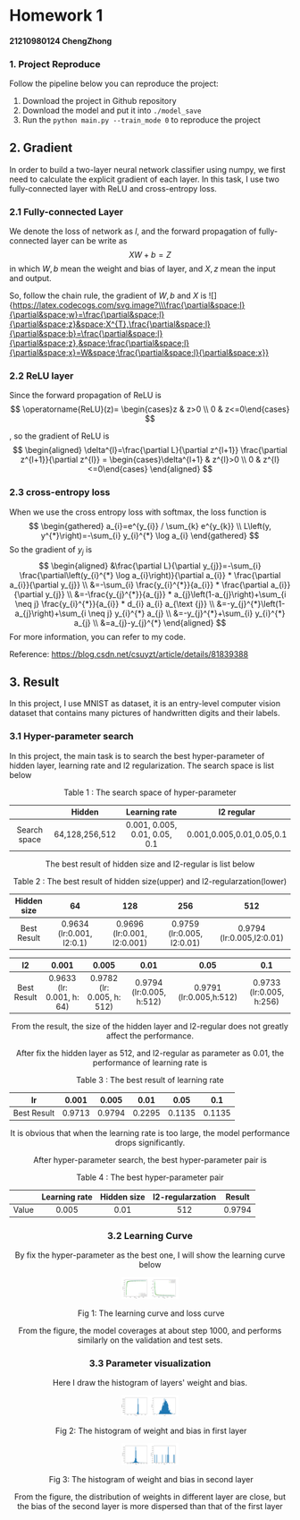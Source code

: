 # Homework 1

#### 21210980124 ChengZhong

### 1. Project Reproduce

Follow the pipeline below you can reproduce the project:

1.  Download the project in Github repository
2. Download the model and put it into `./model_save`
3. Run the `python main.py --train_mode 0` to reproduce the project



## 2. Gradient 

In order to build a two-layer neural network classifier using numpy, we first need to calculate the explicit gradient of each layer. In this task, I use two fully-connected layer with ReLU and cross-entropy loss.

### 2.1 Fully-connected Layer

We denote the loss of network as $l$, and the forward propagation of fully-connected layer can be write as
$$
XW + b = Z
$$
in which $W, b$ mean the weight and bias of layer, and $X,z$ mean the input and output.

So, follow the chain rule, the gradient of $W,b$ and $X$ is
![]{https://latex.codecogs.com/svg.image?\\\frac{\partial&space;l}{\partial&space;w}=\frac{\partial&space;l}{\partial&space;z}&space;X^{T},\frac{\partial&space;l}{\partial&space;b}=\frac{\partial&space;l}{\partial&space;z},&space;\frac{\partial&space;l}{\partial&space;x}=W&space;\frac{\partial&space;l}{\partial&space;x}}


### 2.2 ReLU layer

Since the forward propagation of ReLU is 
$$
\operatorname{ReLU}(z)= \begin{cases}z & z>0 \\ 0 & z<=0\end{cases}
$$


, so the gradient of ReLU is 
$$
\begin{aligned}
\delta^{l}=\frac{\partial L}{\partial z^{l+1}} \frac{\partial z^{l+1}}{\partial z^{l}}
= \begin{cases}\delta^{l+1} & z^{l}>0 \\ 0 & z^{l}<=0\end{cases}
\end{aligned}
$$




### 2.3 cross-entropy loss

When we use the cross entropy loss with softmax, the loss function is 
$$
\begin{gathered}
a_{i}=e^{y_{i}} / \sum_{k} e^{y_{k}} \\
L\left(y, y^{*}\right)=-\sum_{i} y_{i}^{*} \log a_{i}
\end{gathered}
$$
So the gradient of  $y_j$ is 
$$
\begin{aligned}
&\frac{\partial L}{\partial y_{j}}=-\sum_{i} \frac{\partial\left(y_{i}^{*} \log a_{i}\right)}{\partial a_{i}} * \frac{\partial a_{i}}{\partial y_{j}} \\
&=-\sum_{i} \frac{y_{i}^{*}}{a_{i}} * \frac{\partial a_{i}}{\partial y_{j}} \\
&=-\frac{y_{j}^{*}}{a_{j}} * a_{j}\left(1-a_{j}\right)+\sum_{i \neq j} \frac{y_{i}^{*}}{a_{i}} * d_{i} a_{i} a_{\text {j}} \\
&=-y_{j}^{*}\left(1-a_{j}\right)+\sum_{i \neq j} y_{i}^{*} a_{j} \\
&=-y_{j}^{*}+\sum_{i} y_{i}^{*} a_{j} \\
&=a_{j}-y_{j}^{*}
\end{aligned}
$$
 For more information, you can refer to my code.

Reference: https://blog.csdn.net/csuyzt/article/details/81839388

## 3. Result

In this project, I use MNIST as dataset, it is an entry-level computer vision dataset that contains many pictures of handwritten digits and their labels.

### 3.1 Hyper-parameter search

In this project, the main task is to search the best hyper-parameter of hidden layer, learning rate and l2 regularization. The search space is list below

<center> 
    Table 1 : The search space of hyper-parameter

|              |     Hidden     |         Learning rate         |        l2 regular         |
| :----------: | :------------: | :---------------------------: | :-----------------------: |
| Search space | 64,128,256,512 | 0.001, 0.005, 0.01, 0.05, 0.1 | 0.001,0.005,0.01,0.05,0.1 |

The best result of hidden size and l2-regular is list below

<center> 
    Table 2 : The best result of hidden size(upper) and l2-regularzation(lower)

| Hidden size |            64             |             128             |            256             |            512            |
| :---------: | :-----------------------: | :-------------------------: | :------------------------: | :-----------------------: |
| Best Result | 0.9634 (lr:0.001, l2:0.1) | 0.9696 (lr:0.001, l2:0.001) | 0.9759 (lr:0.005, l2:0.01) | 0.9794 (lr:0.005,l2:0.01) |

|     l2      |           0.001           |           0.005            |           0.01           |          0.05           |           0.1            |
| :---------: | :-----------------------: | :------------------------: | :----------------------: | :---------------------: | :----------------------: |
| Best Result | 0.9633 (lr: 0.001, h: 64) | 0.9782 (lr: 0.005, h: 512) | 0.9794 (lr:0.005, h:512) | 0.9791 (lr:0.005,h:512) | 0.9733 (lr:0.005, h:256) |



From the result, the size of the hidden layer and l2-regular does not greatly affect the performance.

After fix the hidden layer as 512, and l2-regular as parameter as 0.01, the performance of learning rate is

<center> 
    Table 3 : The best result of learning rate

|     lr      | 0.001  | 0.005  |  0.01  |  0.05  |  0.1   |
| :---------: | :----: | :----: | :----: | :----: | :----: |
| Best Result | 0.9713 | 0.9794 | 0.2295 | 0.1135 | 0.1135 |

It is obvious that when the learning rate is too large, the model performance drops significantly.

After hyper-parameter search, the best hyper-parameter pair is 

<center> 
    Table 4 : The best hyper-parameter pair

|       | Learning rate | Hidden size | l2-regularzation | Result |
| :---: | :-----------: | :---------: | :--------------: | :----: |
| Value |     0.005     |    0.01     |       512        | 0.9794 |



### 3.2 Learning Curve

By fix the hyper-parameter as the best one, I will show the learning curve below

<img src="./fig/Training_Curve.jpg"  style="zoom: 5%;" /><img src="./fig/Loss.jpg"  style="zoom: 5%;" />

​                                            Fig 1: The learning curve and loss curve

From the figure, the model coverages at about  step 1000, and performs similarly on the validation and test sets.



### 3.3 Parameter visualization

Here I draw the histogram of layers' weight and bias.

<img src="./fig/fc1_Weight.jpg"  style="zoom: 5%;" /><img src="./fig/fc1_Bias.jpg"  style="zoom: 5%;" />

​                                 Fig 2: The histogram of weight and bias in first layer					                             			

<img src="./fig/fc2_Weight.jpg"  style="zoom: 5%;" /><img src="./fig/fc2_bias.jpg"  style="zoom: 5%;" />	

​                               Fig 3: The histogram of weight and bias in second layer	

From the figure, the distribution of weights in different layer are close, but the bias of the second layer is more dispersed than that of the first layer 
